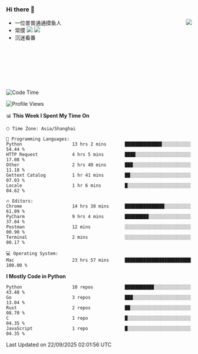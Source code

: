 ### Hi there 👋


<a href="https://github.com/yanlc39">
  <img align="right" src="https://github-readme-stats.vercel.app/api?username=yanlc39&show_icons=true&hide_border=true&icon_color=586069&title_color=a0a9af">
</a>

- 一位普普通通摸鱼人
- 常摸 ![](https://img.shields.io/badge/-Python-3e74a2?style=flat-square&logo=Python&logoColor=fff) ![](https://img.shields.io/badge/-C%2B%2B-brightgreen?style=flat-square)
- 沉迷看番



<br><br><br><br><br><br>


<!--START_SECTION:waka-->
![Code Time](http://img.shields.io/badge/Code%20Time-1%2C740%20hrs%2030%20mins-blue)

![Profile Views](http://img.shields.io/badge/Profile%20Views-0-blue)

📊 **This Week I Spent My Time On** 

```text
🕑︎ Time Zone: Asia/Shanghai

💬 Programming Languages: 
Python                   13 hrs 2 mins       ██████████████░░░░░░░░░░░   54.44 % 
HTTP Request             4 hrs 5 mins        ████░░░░░░░░░░░░░░░░░░░░░   17.08 % 
Other                    2 hrs 40 mins       ███░░░░░░░░░░░░░░░░░░░░░░   11.18 % 
Gettext Catalog          1 hr 41 mins        ██░░░░░░░░░░░░░░░░░░░░░░░   07.03 % 
Locale                   1 hr 6 mins         █░░░░░░░░░░░░░░░░░░░░░░░░   04.62 % 

🔥 Editors: 
Chrome                   14 hrs 38 mins      ███████████████░░░░░░░░░░   61.09 % 
PyCharm                  9 hrs 4 mins        █████████░░░░░░░░░░░░░░░░   37.84 % 
Postman                  12 mins             ░░░░░░░░░░░░░░░░░░░░░░░░░   00.90 % 
Terminal                 2 mins              ░░░░░░░░░░░░░░░░░░░░░░░░░   00.17 % 

💻 Operating System: 
Mac                      23 hrs 57 mins      █████████████████████████   100.00 % 
```

**I Mostly Code in Python** 

```text
Python                   10 repos            ███████████░░░░░░░░░░░░░░   43.48 % 
Go                       3 repos             ███░░░░░░░░░░░░░░░░░░░░░░   13.04 % 
Rust                     2 repos             ██░░░░░░░░░░░░░░░░░░░░░░░   08.70 % 
C                        1 repo              █░░░░░░░░░░░░░░░░░░░░░░░░   04.35 % 
JavaScript               1 repo              █░░░░░░░░░░░░░░░░░░░░░░░░   04.35 % 
```




 Last Updated on 22/09/2025 02:01:56 UTC
<!--END_SECTION:waka-->
